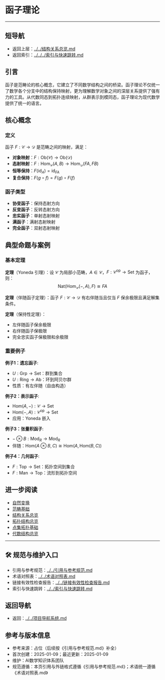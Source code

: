 # 函子理论

---

## 短导航

- 返回上层：[../../结构关系总览.md](../../结构关系总览.md)
- 返回索引：[../../../索引与快速跳转.md](../../../索引与快速跳转.md)

## 引言

函子是范畴论的核心概念，它建立了不同数学结构之间的桥梁。函子理论不仅统一了数学各个分支中的结构保持映射，更为理解数学对象之间的深层关系提供了强有力的工具。从代数同态到拓扑连续映射，从群表示到模同态，函子理论为现代数学提供了统一的语言。

## 核心概念

### 定义

函子 $F: \mathcal{C} \to \mathcal{D}$ 是范畴之间的映射，满足：

- **对象映射**：$F: \text{Ob}(\mathcal{C}) \to \text{Ob}(\mathcal{D})$
- **态射映射**：$F: \text{Hom}_{\mathcal{C}}(A,B) \to \text{Hom}_{\mathcal{D}}(FA,FB)$
- **恒等保持**：$F(\text{id}_A) = \text{id}_{FA}$
- **复合保持**：$F(g \circ f) = F(g) \circ F(f)$

### 函子类型

- **协变函子**：保持态射方向
- **反变函子**：反转态射方向
- **忠实函子**：单射态射映射
- **满函子**：满射态射映射
- **完全函子**：双射态射映射

## 典型命题与案例

### 基本定理

**定理**（Yoneda 引理）：设 $\mathcal{C}$ 为局部小范畴，$A \in \mathcal{C}$，$F: \mathcal{C}^{\text{op}} \to \text{Set}$ 为函子，则：
$$\text{Nat}(\text{Hom}_{\mathcal{C}}(-,A), F) \cong FA$$

**定理**（伴随函子定理）：函子 $F: \mathcal{C} \to \mathcal{D}$ 有右伴随当且仅当 $F$ 保余极限且满足解集条件。

**定理**（保持性定理）：

- 左伴随函子保余极限
- 右伴随函子保极限
- 完全忠实函子保极限和余极限

### 重要例子

**例子1：遗忘函子**:

- $U: \text{Grp} \to \text{Set}$：群到集合
- $U: \text{Ring} \to \text{Ab}$：环到阿贝尔群
- 性质：有左伴随（自由构造）

**例子2：表示函子**:

- $\text{Hom}(A,-): \mathcal{C} \to \text{Set}$
- $\text{Hom}(-,A): \mathcal{C}^{\text{op}} \to \text{Set}$
- 应用：Yoneda 嵌入

**例子3：张量积函子**:

- $-\otimes B: \text{Mod}_R \to \text{Mod}_R$
- 伴随：$\text{Hom}(A \otimes B, C) \cong \text{Hom}(A, \text{Hom}(B,C))$

**例子4：几何函子**:

- $F: \text{Top} \to \text{Set}$：拓扑空间到集合
- $F: \text{Man} \to \text{Top}$：流形到拓扑空间

## 进一步阅读

- [自然变换](./自然变换.md)
- [范畴基础](./范畴基础.md)
- [结构关系总览](../结构关系总览.md)
- [拓扑结构总览](../../01-拓扑结构/拓扑结构总览.md)
- [点集拓扑基础](../../01-拓扑结构/01-基础理论/点集拓扑基础.md)
- [代数结构总览](../../02-代数结构/代数结构总览.md)

---

## 🛠️ 规范与维护入口

- 引用与参考规范：[../../引用与参考规范.md](../../引用与参考规范.md)
- 术语对照表：[../../术语对照表.md](../../术语对照表.md)
- 链接有效性检查报告：[../../链接有效性检查报告.md](../../链接有效性检查报告.md)
- 索引与快速跳转：[../../索引与快速跳转.md](../../索引与快速跳转.md)

## 返回导航

- 返回：[../../项目导航系统.md](../../项目导航系统.md)

## 参考与版本信息

- 参考来源：占位（后续按《引用与参考规范.md》补全）
- 首次创建：2025-01-09；最近更新：2025-01-09
- 维护：AI数学知识体系团队
- 规范遵循：本页引用与外链格式遵循《引用与参考规范.md》；术语统一遵循《术语对照表.md》
